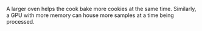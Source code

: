 ---
---

A larger oven helps the cook bake more cookies at the same time. Similarly, a GPU with more memory can house more samples at a time being processed.